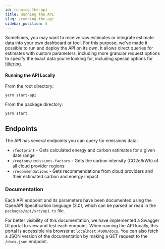 ```yaml
---
id: running-the-api
title: Running the API
slug: /running-the-api
sidebar_position: 5
---
```


Sometimes, you may want to receive raw estimates or integrate estimate data into your own dashboard or tool. For this purpose, we've made it possible to run and deploy the API on its own. It allows direct queries for estimates with custom parameters, including more granular request options to specify the exact data you're looking for, including special options for [filtering](../ConfigurationOptions/DataPersistenceAndCaching.md#filtering-estimates).

#### Running the API Locally

From the root directory:

`yarn start-api`

From the package directory:

`yarn start`

## Endpoints

The API has several endpoints you can query for emissions data:

- `/footprint` - Gets calculated energy and carbon estimates for a given date range
- `/regions/emissions-factors` - Gets the carbon intensity (CO2e/kWh) of all cloud provider regions
- `/recommendations` - Gets recommendations from cloud providers and their estimated carbon and energy impact

### Documentation

Each API endpoint and its parameters have been documented using the OpenAPI Specification language (3.0), which can be parsed or read in the `packages/api/src/api.ts` file.

For better visibility of this documentation, we have implemented a Swagger UI portal to view and test each endpoint. When running the API locally, this portal is accessible via browser at `localhost:4000/docs`. You can also fetch a JSON version of the documentation by making a GET request to the `/docs.json` endpoint.
